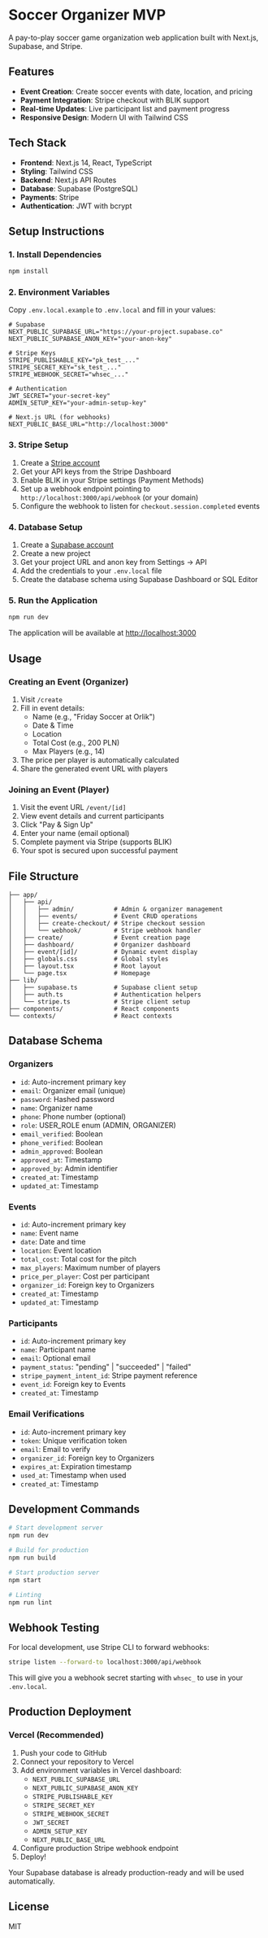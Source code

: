 # Soccer Organizer MVP

A pay-to-play soccer game organization web application built with Next.js, Supabase, and Stripe.

## Features

- **Event Creation**: Create soccer events with date, location, and pricing
- **Payment Integration**: Stripe checkout with BLIK support
- **Real-time Updates**: Live participant list and payment progress
- **Responsive Design**: Modern UI with Tailwind CSS

## Tech Stack

- **Frontend**: Next.js 14, React, TypeScript
- **Styling**: Tailwind CSS
- **Backend**: Next.js API Routes
- **Database**: Supabase (PostgreSQL)
- **Payments**: Stripe
- **Authentication**: JWT with bcrypt

## Setup Instructions

### 1. Install Dependencies

```bash
npm install
```

### 2. Environment Variables

Copy `.env.local.example` to `.env.local` and fill in your values:

```env
# Supabase
NEXT_PUBLIC_SUPABASE_URL="https://your-project.supabase.co"
NEXT_PUBLIC_SUPABASE_ANON_KEY="your-anon-key"

# Stripe Keys
STRIPE_PUBLISHABLE_KEY="pk_test_..."
STRIPE_SECRET_KEY="sk_test_..."
STRIPE_WEBHOOK_SECRET="whsec_..."

# Authentication
JWT_SECRET="your-secret-key"
ADMIN_SETUP_KEY="your-admin-setup-key"

# Next.js URL (for webhooks)
NEXT_PUBLIC_BASE_URL="http://localhost:3000"
```

### 3. Stripe Setup

1. Create a [Stripe account](https://stripe.com)
2. Get your API keys from the Stripe Dashboard
3. Enable BLIK in your Stripe settings (Payment Methods)
4. Set up a webhook endpoint pointing to `http://localhost:3000/api/webhook` (or your domain)
5. Configure the webhook to listen for `checkout.session.completed` events

### 4. Database Setup

1. Create a [Supabase account](https://supabase.com)
2. Create a new project
3. Get your project URL and anon key from Settings → API
4. Add the credentials to your `.env.local` file
5. Create the database schema using Supabase Dashboard or SQL Editor

### 5. Run the Application

```bash
npm run dev
```

The application will be available at [http://localhost:3000](http://localhost:3000)

## Usage

### Creating an Event (Organizer)

1. Visit `/create`
2. Fill in event details:
   - Name (e.g., "Friday Soccer at Orlik")
   - Date & Time
   - Location
   - Total Cost (e.g., 200 PLN)
   - Max Players (e.g., 14)
3. The price per player is automatically calculated
4. Share the generated event URL with players

### Joining an Event (Player)

1. Visit the event URL `/event/[id]`
2. View event details and current participants
3. Click "Pay & Sign Up"
4. Enter your name (email optional)
5. Complete payment via Stripe (supports BLIK)
6. Your spot is secured upon successful payment

## File Structure

```
├── app/
│   ├── api/
│   │   ├── admin/           # Admin & organizer management
│   │   ├── events/          # Event CRUD operations
│   │   ├── create-checkout/ # Stripe checkout session
│   │   └── webhook/         # Stripe webhook handler
│   ├── create/              # Event creation page
│   ├── dashboard/           # Organizer dashboard
│   ├── event/[id]/          # Dynamic event display
│   ├── globals.css          # Global styles
│   ├── layout.tsx           # Root layout
│   └── page.tsx             # Homepage
├── lib/
│   ├── supabase.ts          # Supabase client setup
│   ├── auth.ts              # Authentication helpers
│   └── stripe.ts            # Stripe client setup
├── components/              # React components
└── contexts/                # React contexts
```

## Database Schema

### Organizers
- `id`: Auto-increment primary key
- `email`: Organizer email (unique)
- `password`: Hashed password
- `name`: Organizer name
- `phone`: Phone number (optional)
- `role`: USER_ROLE enum (ADMIN, ORGANIZER)
- `email_verified`: Boolean
- `phone_verified`: Boolean
- `admin_approved`: Boolean
- `approved_at`: Timestamp
- `approved_by`: Admin identifier
- `created_at`: Timestamp
- `updated_at`: Timestamp

### Events
- `id`: Auto-increment primary key
- `name`: Event name
- `date`: Date and time
- `location`: Event location
- `total_cost`: Total cost for the pitch
- `max_players`: Maximum number of players
- `price_per_player`: Cost per participant
- `organizer_id`: Foreign key to Organizers
- `created_at`: Timestamp
- `updated_at`: Timestamp

### Participants
- `id`: Auto-increment primary key
- `name`: Participant name
- `email`: Optional email
- `payment_status`: "pending" | "succeeded" | "failed"
- `stripe_payment_intent_id`: Stripe payment reference
- `event_id`: Foreign key to Events
- `created_at`: Timestamp

### Email Verifications
- `id`: Auto-increment primary key
- `token`: Unique verification token
- `email`: Email to verify
- `organizer_id`: Foreign key to Organizers
- `expires_at`: Expiration timestamp
- `used_at`: Timestamp when used
- `created_at`: Timestamp

## Development Commands

```bash
# Start development server
npm run dev

# Build for production
npm run build

# Start production server
npm start

# Linting
npm run lint
```

## Webhook Testing

For local development, use Stripe CLI to forward webhooks:

```bash
stripe listen --forward-to localhost:3000/api/webhook
```

This will give you a webhook secret starting with `whsec_` to use in your `.env.local`.

## Production Deployment

### Vercel (Recommended)

1. Push your code to GitHub
2. Connect your repository to Vercel
3. Add environment variables in Vercel dashboard:
   - `NEXT_PUBLIC_SUPABASE_URL`
   - `NEXT_PUBLIC_SUPABASE_ANON_KEY`
   - `STRIPE_PUBLISHABLE_KEY`
   - `STRIPE_SECRET_KEY`
   - `STRIPE_WEBHOOK_SECRET`
   - `JWT_SECRET`
   - `ADMIN_SETUP_KEY`
   - `NEXT_PUBLIC_BASE_URL`
4. Configure production Stripe webhook endpoint
5. Deploy!

Your Supabase database is already production-ready and will be used automatically.

## License

MIT